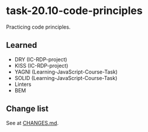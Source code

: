 # task-20.10-code-principles
Practicing code principles.

## Learned
 - DRY (IC-RDP-project)
 - KISS (IC-RDP-project)
 - YAGNI (Learning-JavaScript-Course-Task)
 - SOLID (Learning-JavaScript-Course-Task)
 - Linters
 - BEM


## Change list
See at [CHANGES.md](CHANGES.md).
